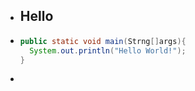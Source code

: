 - ## Hello
- ```java
  public static void main(Strng[]args){
    System.out.println("Hello World!");
  }
  ```
-